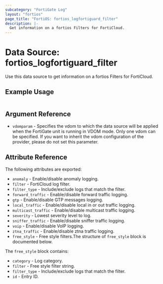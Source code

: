 ```yaml
---
subcategory: "FortiGate Log"
layout: "fortios"
page_title: "FortiOS: fortios_logfortiguard_filter"
description: |-
  Get information on a fortios Filters for FortiCloud.
---
```


# Data Source: fortios_logfortiguard_filter
Use this data source to get information on a fortios Filters for FortiCloud.


## Example Usage

```hcl

```

## Argument Reference

* `vdomparam` - Specifies the vdom to which the data source will be applied when the FortiGate unit is running in VDOM mode. Only one vdom can be specified. If you want to inherit the vdom configuration of the provider, please do not set this parameter.

## Attribute Reference

The following attributes are exported:

* `anomaly` - Enable/disable anomaly logging.
* `filter` - FortiCloud log filter.
* `filter_type` - Include/exclude logs that match the filter.
* `forward_traffic` - Enable/disable forward traffic logging.
* `gtp` - Enable/disable GTP messages logging.
* `local_traffic` - Enable/disable local in or out traffic logging.
* `multicast_traffic` - Enable/disable multicast traffic logging.
* `severity` - Lowest severity level to log.
* `sniffer_traffic` - Enable/disable sniffer traffic logging.
* `voip` - Enable/disable VoIP logging.
* `ztna_traffic` - Enable/disable ztna traffic logging.
* `free_style` - Free style filters.The structure of `free_style` block is documented below.

The `free_style` block contains:

* `category` - Log category.
* `filter` - Free style filter string.
* `filter_type` - Include/exclude logs that match the filter.
* `id` - Entry ID.
